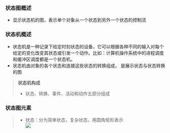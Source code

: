 ### 状态图概述
- 显示状态机的图，表示单个对象从一个状态到另外一个状态的控制流
### 状态机概述
- 状态机是一种记录下给定时刻状态的设备，它可以根据各种不同的输入对每个给定的变化改变其状态或引发一个动作。比如：计算机操作系统中的进程调度和缓冲区调度都是一个状态机。
- 状态机由对象的各个状态和连接这些状态的转换组成， 是展示状态与状态转换的图
>**状态机构成**
>- 状态、转换、事件、活动和动作五部分组成
### 状态图元素
>- 状态：分为简单状态，复杂状态，用圆角矩形表示   
>![](https://img-blog.csdnimg.cn/20191027200931931.png)
